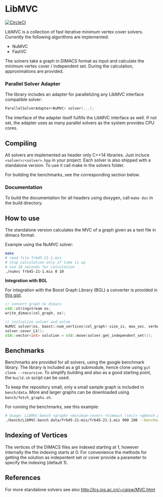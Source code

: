 # LibMVC

[![CircleCI](https://circleci.com/gh/fmoessbauer/LibMVC.svg?style=shield)](https://circleci.com/gh/fmoessbauer/LibMVC)

LibMVC is a collection of fast iterative minimum vertex cover solvers.
Currently the following algorithms are implemented:

- NuMVC
- FastVC

The solvers take a graph in DIMACS format as input and calculate the
minimum vertex cover / independent set. During the calculation, approximations
are provided.

### Parallel Solver Adapter

The library includes an adapter for parallelizing any LibMVC interface
compatible solver:

```cpp
ParallelSolverAdapter<NuMVC> solver(...);
```

The interface of the adapter itself fulfills the LibMVC interface as well.
If not set, the adapter uses as many parallel solvers as the system provides
CPU cores.

## Compiling

All solvers are implemented as header only C++14 libraries.
Just incluce `<solver>/<solver>.hpp` in your project.
Each solver is also shipped with a standalone version. To use it call
make in the solvers folder.

For building the benchmarks, see the corresponding section below.

### Documentation

To build the documentation for all headers using doxygen, call
`make doc` in the build directory.

## How to use

The standalone version calculates the MVC of a graph given
as a text file in dimacs format.

Example using the NuMVC solver:

```bash
make
# read file frb45-21-1.mis
# stop calculation only if time is up
# use 10 seconds for calculation
./numvc frb45-21-1.mis 0 10
```

**Integration with BGL**

For integration with the Boost Graph Library (BGL) a converter is provided in
[this gist](https://gist.github.com/fmoessbauer/163b9928ae9170cfe2651173f416314b).

```cpp
// convert graph to dimacs
std::stringstream os;
write_dimacs(col_graph, os);

// initialize solver and solve
NuMVC solver(os, boost::num_vertices(col_graph)-size_is, max_sec, verbose);
solver.cover_LS();
std::vector<int> solution = std::move(solver.get_independent_set());
```

## Benchmarks

Benchmarks are provided for all solvers, using the google benchmark library.
The library is included as a git submodule, hence clone using `git clone --recursive`.
To simplify building and also as a good starting point, the `build.sh` script can be used.

To keep the repository small, only a small sample graph is included in `bench/data`.
More and larger graphs can be downloaded using `bench/fetch_graphs.sh`.

For running the benchmarks, see this example:

```bash
# Usage: LibMVC-bench <graph> <minimum-cover> <timeout (sec)> <gbench parameters>
./bench/LibMVC-bench data/frb45-21-mis/frb45-21-1.mis 900 100 --benchmark_repetitions=5
```

## Indexing of Vertices

The vertices of the DIMACS files are indexed starting at 1, however internally
the the indexing starts at 0. For convenience the methods for getting the solution
as indepentent set or cover provide a parameter to specify the indexing (default 1).

## References

For more standalone solvers see also http://lcs.ios.ac.cn/~caisw/MVC.html

